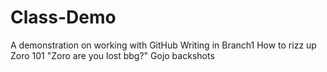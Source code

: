 # Class-Demo
A demonstration on working with GitHub
Writing in Branch1
How to rizz up Zoro 101
"Zoro are you lost bbg?"
Gojo backshots
